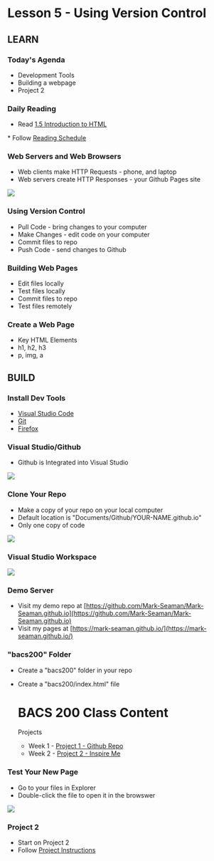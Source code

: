 # Lesson 5 - Using Version Control

## LEARN

### Today's Agenda
* Development Tools
* Building a webpage
* Project 2


### Daily Reading

* Read <a target="_blank" 
href="https://learn.zybooks.com/zybook/UNCOBACS200SeamanFall2021/chapter/1/section/5">
1.5 Introduction to HTML
</a>
* Follow <a target="_blank" href="/course/bacs200/docs/ZybooksReading">Reading Schedule</a>


### Web Servers and Web Browsers
* Web clients make HTTP Requests  - phone, and laptop
* Web servers create HTTP Responses - your Github Pages site

![](img/WebServer.png)


### Using Version Control
* Pull Code - bring changes to your computer
* Make Changes - edit code on your computer
* Commit files to repo
* Push Code - send changes to Github


### Building Web Pages
* Edit files locally
* Test files locally
* Commit files to repo
* Test files remotely


### Create a Web Page
* Key HTML Elements
* h1, h2, h3
* p, img, a



## BUILD

### Install Dev Tools
* [Visual Studio Code](https://code.visualstudio.com/) 
* [Git](https://git-scm.com/)
* [Firefox](https://www.mozilla.org/en-US/firefox/new/)


### Visual Studio/Github
* Github is Integrated into Visual Studio

![](img/vs-git.png)


### Clone Your Repo
* Make a copy of your repo on your local computer
* Default location is "Documents/Github/YOUR-NAME.github.io"
* Only one copy of code

![](img/vs-open.png)


### Visual Studio Workspace

![](img/vs-workspace.png)


### Demo Server
* Visit my demo repo at [https://github.com/Mark-Seaman/Mark-Seaman.github.io](https://github.com/Mark-Seaman/Mark-Seaman.github.io)
* Visit my pages at [https://mark-seaman.github.io/](https://mark-seaman.github.io/)


### "bacs200" Folder
* Create a "bacs200" folder in your repo
* Create a "bacs200/index.html" file

    <h1>BACS 200 Class Content</h1>
    <p>Projects</p>
    <ul>
        <li>Week 1 - <a href="../index.html">Project 1 - Github Repo</a> </li>
        <li>Week 2 - <a href="inspire.html">Project 2 - Inspire Me</a> </li>
    </ul>


### Test Your New Page
* Go to your files in Explorer
* Double-click the file to open it in the browswer

![](img/bacs200.png)


### Project 2
* Start on Project 2
* Follow <a href="../project/02">Project Instructions</a>

